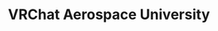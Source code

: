 ---
layout: home

title: VRChat Aerospace University
titleTemplate: Flying & Developing

hero:
  name: VRChat Aerospace University
  text: Flying & Developing
  tagline: A small group that develops Sacc-based aircraft and supporting facilities.
  image:
    src: /VAU.svg
    alt: VRChat Aerospace University
  actions:
    - theme: brand
      text: Getting Started
      link: /en/guide/getting-started
    - theme: alt
      text: Learn more
      link: /en/guide/about
---